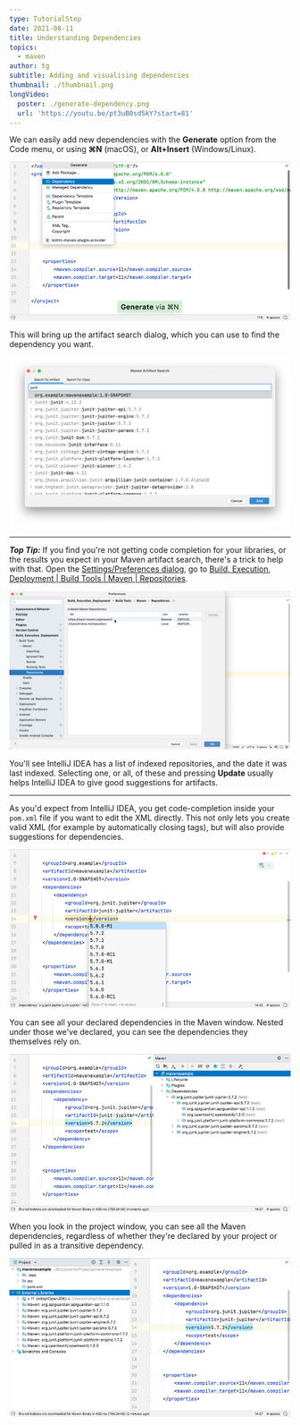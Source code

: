 ```yaml
---
type: TutorialStep
date: 2021-08-11
title: Understanding Dependencies
topics:
  - maven
author: tg
subtitle: Adding and visualising dependencies
thumbnail: ./thumbnail.png
longVideo:
  poster: ./generate-dependency.png
  url: 'https://youtu.be/pt3uB0sd5kY?start=81'
---
```


We can easily add new dependencies with the **Generate** option from the Code menu, or using **⌘N** (macOS), or **Alt+Insert** (Windows/Linux). 

![generate-dependency.png](generate-dependency.png)

This will bring up the artifact search dialog, which you can use to find the dependency you want.

![maven-artifact-search.png](maven-artifact-search.png)

---

**_Top Tip:_**
If you find you're not getting code completion for your libraries, or the results you expect in your Maven artifact search, there's a trick to help with that. Open the [Settings/Preferences dialog](https://www.jetbrains.com/help/idea/settings-preferences-dialog.html), go to
[Build, Execution, Deployment | Build Tools | Maven | Repositories](https://www.jetbrains.com/help/idea/maven-repositories.html).

![Indexed Maven Repositories](repositories.png)

You'll see IntelliJ IDEA has a list of indexed repositories, and the date it was last indexed. Selecting one, or all, of these and pressing **Update** usually helps IntelliJ IDEA to give good suggestions for artifacts.

---

As you'd expect from IntelliJ IDEA, you get code-completion inside your `pom.xml` file if you want to edit the XML directly. This not only lets you create valid XML (for example by automatically closing tags), but will also provide suggestions for dependencies.

![pom-completion.png](pom-completion.png)

You can see all your declared dependencies in the Maven window. Nested under those we've declared, you can see the dependencies they themselves rely on. 

![maven-window-dependencies.png](maven-window-dependencies.png)

When you look in the project window, you can see all the Maven dependencies, regardless of whether they're declared by your project or pulled in as a transitive dependency.

![project-window.png](project-window.png)






